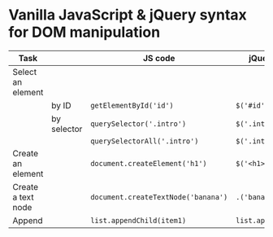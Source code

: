 # Vanilla JavaScript & jQuery syntax for DOM manipulation

| Task | | JS code | jQuery code | 
| --- | --- | --- | --- | 
| Select an element | |  |  | 
| | by ID | `getElementById('id')` | `$('#id')`| 
| | by selector | `querySelector('.intro')` | `$('.intro')` | 
| | | `querySelectorAll('.intro')`  | `$('.intro')`| 
| Create an element | | `document.createElement('h1')` | `$('<h1>')` | 
| Create a text node | | `document.createTextNode('banana')` | `.('banana')` | 
| Append | | `list.appendChild(item1)` | `list.append(item1)` | 

